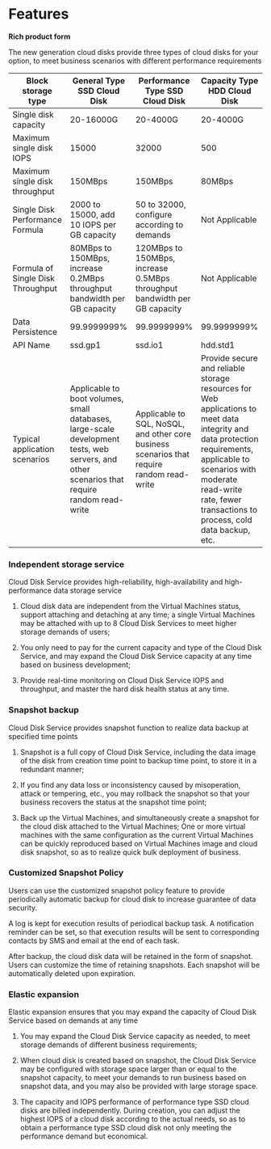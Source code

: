 # **Features**

**Rich product form**

The new generation cloud disks provide three types of cloud disks for your option, to meet business scenarios with different performance requirements

| Block storage type |General Type SSD Cloud Disk                                                | Performance Type SSD Cloud Disk                                        | Capacity Type HDD Cloud Disk                                                |
| -------------- | ------------------------------------------------------------ | ---------------------------------------------------- | ------------------------------------------------------------ |
| Single disk capacity       | 20-16000G                                                     | 20-4000G                                             | 20-4000G                                                     |
| Maximum single disk IOPS   | 15000                                                        | 32000                                                | 500                                                          |
| Maximum single disk throughput | 150MBps                                                      | 150MBps                                              | 80MBps                                                       |
| Single Disk Performance Formula    | 2000 to 15000, add 10 IOPS per GB capacity             | 50 to 32000, configure according to demands                          | Not Applicable                                                       |
| Formula of Single Disk Throughput   |80MBps to 150MBps, increase 0.2MBps throughput bandwidth per GB capacity                     |120MBps to 150MBps, increase 0.5MBps throughput bandwidth per GB capacity              | Not Applicable                                                       |
| Data Persistence     | 99.9999999%                                                  | 99.9999999%                                          | 99.9999999%                                                  |
|  API Name        | ssd.gp1                                                      | ssd.io1                                              | hdd.std1                                                     |
| Typical application scenarios | Applicable to boot volumes, small databases, large-scale development tests, web servers, and other scenarios that require random read-write | Applicable to SQL, NoSQL, and other core business scenarios that require random read-write | Provide secure and reliable storage resources for Web applications to meet data integrity and data protection requirements, applicable to scenarios with moderate read-write rate, fewer transactions to process, cold data backup, etc. |

### Independent storage service ###

Cloud Disk Service provides high-reliability, high-availability and high-performance data storage service

1. Cloud disk data are independent from the  Virtual Machines status, support attaching and detaching at any time; a single  Virtual Machines may be attached with up to 8 Cloud Disk Services to meet higher storage demands of users;

2. You only need to pay for the current capacity and type of the Cloud Disk Service, and may expand the Cloud Disk Service capacity at any time based on business development;

3. Provide real-time monitoring on Cloud Disk Service IOPS and throughput, and master the hard disk health status at any time.

### Snapshot backup ###

Cloud Disk Service provides snapshot function to realize data backup at specified time points

1. Snapshot is a full copy of Cloud Disk Service, including the data image of the disk from creation time point to backup time point, to store it in a redundant manner;

2. If you find any data loss or inconsistency caused by misoperation, attack or tempering, etc., you may rollback the snapshot so that your business recovers the status at the snapshot time point;

3. Back up the Virtual Machines, and simultaneously create a snapshot for the cloud disk attached to the Virtual Machines; One or more virtual machines with the same configuration as the current Virtual Machines can be quickly reproduced based on Virtual Machines image and cloud disk snapshot, so as to realize quick bulk deployment of business.

### Customized Snapshot Policy ###
Users can use the customized snapshot policy feature to provide periodically automatic backup for cloud disk to increase guarantee of data security.

A log is kept for execution results of periodical backup task. A notification reminder can be set, so that execution results will be sent to corresponding contacts by SMS and email at the end of each task.

After backup, the cloud disk data will be retained in the form of snapshot. Users can customize the time of retaining snapshots. Each snapshot will be automatically deleted upon expiration.

### Elastic expansion ###

Elastic expansion ensures that you may expand the capacity of Cloud Disk Service based on demands at any time

1. You may expand the Cloud Disk Service capacity as needed, to meet storage demands of different business requirements;

2. When cloud disk is created based on snapshot, the Cloud Disk Service may be configured with storage space larger than or equal to the snapshot capacity, to meet your demands to run business based on snapshot data, and you may also be provided with large storage space.

3. The capacity and IOPS performance of performance type SSD cloud disks are billed independently. During creation, you can adjust the highest IOPS of a cloud disk according to the actual needs, so as to obtain a performance type SSD cloud disk not only meeting the performance demand but economical.
